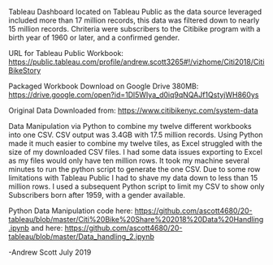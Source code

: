 Tableau Dashboard located on Tableau Public as the data source leveraged included more than 17 million records, this data was filtered down to nearly 15 million records. Chriteria were subscribers to the Citibike program with a birth year of 1960 or later, and a confirmed gender.

URL for Tableau Public Workbook:
https://public.tableau.com/profile/andrew.scott3265#!/vizhome/Citi2018/CitiBikeStory

Packaged Workbook Download on Google Drive 380MB:
https://drive.google.com/open?id=1Dl5WIya_d0iq9qNQAJf1QstyjWH860ys

Original Data Downloaded from:
https://www.citibikenyc.com/system-data

Data Manipulation via Python to combine my twelve different workbooks into one CSV. CSV output was 3.4GB with 17.5 million records. Using Python made it much easier to combine my twelve tiles, as Excel struggled with the size of my downloaded CSV files. I had some data issues exporting to Excel as my files would only have ten million rows. It took my machine several minutes to run the python script to generate the one CSV. Due to some row limitations with Tableau Public I had to shave my data down to less than 15 million rows. I used a subsequent Python script to limit my CSV to show only Subscribers born after 1959, with a gender available.

Python Data Manipulation code here:
https://github.com/ascott4680/20-tableau/blob/master/Citi%20Bike%20Share%202018%20Data%20Handling.ipynb
and here:
https://github.com/ascott4680/20-tableau/blob/master/Data_handling_2.ipynb

-Andrew Scott
July 2019
